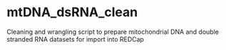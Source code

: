# mtDNA_dsRNA_clean
Cleaning and wrangling script to prepare mitochondrial DNA and double stranded RNA datasets for import into REDCap

